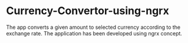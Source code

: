 # Currency-Convertor-using-ngrx
The app converts a given amount to selected currency according to the exchange rate. The application has been developed using ngrx concept. 
